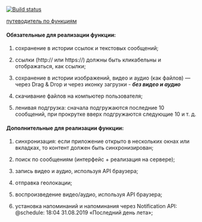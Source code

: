 [![Build status](https://ci.appveyor.com/api/projects/status/42vaddkr961sqnwu?svg=true)](https://ci.appveyor.com/project/OGsplendid/chaos-organizer)  

[путеводитель по функциям](https://i.imgur.com/hscAfqJ.png)

#### **Обязательные для реализации функции:**  

1. сохранение в истории ссылок и текстовых сообщений;  

2. ссылки (http:// или https://) должны быть кликабельны и отображаться, как ссылки;  

3. сохранение в истории изображений, видео и аудио (как файлов) — через Drag & Drop и через иконку загрузки - ***без видео и аудио***

4. скачивание файлов на компьютер пользователя;  

5. ленивая подгрузка: сначала подгружаются последние 10 сообщений, при прокрутке вверх подгружаются следующие 10 и т. д.


#### **Дополнительные для реализации функции:**

1. синхронизация: если приложение открыто в нескольких окнах или вкладках, то контент должен быть синхронизирован;

2. поиск по сообщениям (интерфейс + реализация на сервере);  

3. запись видео и аудио, используя API браузера;  

4. отправка геолокации;  

5. воспроизведение видео/аудио, используя API браузера;  

6. установка напоминаний и напоминания через Notification API: @schedule: 18:04 31.08.2019 «Последний день лета»;  
